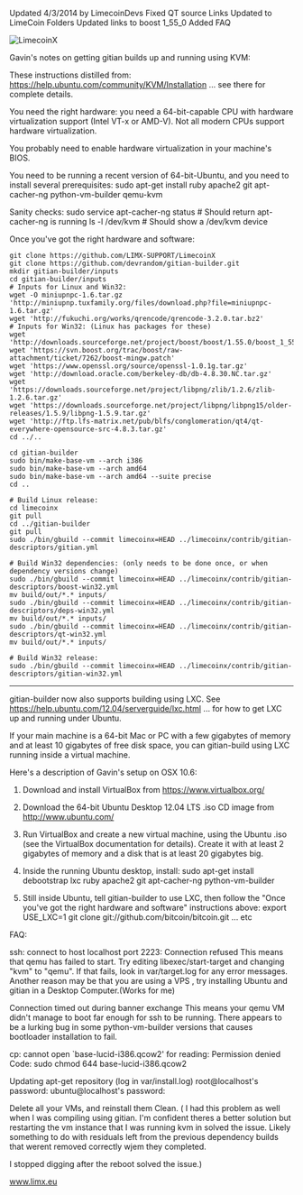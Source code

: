 
Updated 4/3/2014 by LimecoinDevs
Fixed QT source Links
Updated to LimeCoin Folders
Updated links to boost 1_55_0
Added FAQ



<img src="http://i.imgur.com/mK7Fi61.png" alt="LimecoinX">


Gavin's notes on getting gitian builds up and running using KVM:

These instructions distilled from:
  https://help.ubuntu.com/community/KVM/Installation
... see there for complete details.

You need the right hardware: you need a 64-bit-capable CPU with hardware virtualization support (Intel VT-x or AMD-V). Not all modern CPUs support hardware virtualization.

You probably need to enable hardware virtualization in your machine's BIOS.

You need to be running a recent version of 64-bit-Ubuntu, and you need to install several prerequisites:
  sudo apt-get install ruby apache2 git apt-cacher-ng python-vm-builder qemu-kvm

Sanity checks:
  sudo service apt-cacher-ng status   # Should return apt-cacher-ng is running
  ls -l /dev/kvm   # Should show a /dev/kvm device


Once you've got the right hardware and software:

    git clone https://github.com/LIMX-SUPPORT/LimecoinX
    git clone https://github.com/devrandom/gitian-builder.git
    mkdir gitian-builder/inputs
    cd gitian-builder/inputs
    # Inputs for Linux and Win32:
    wget -O miniupnpc-1.6.tar.gz 'http://miniupnp.tuxfamily.org/files/download.php?file=miniupnpc-1.6.tar.gz'
    wget 'http://fukuchi.org/works/qrencode/qrencode-3.2.0.tar.bz2'
    # Inputs for Win32: (Linux has packages for these)
    wget 'http://downloads.sourceforge.net/project/boost/boost/1.55.0/boost_1_55_0.tar.bz2'
    wget 'https://svn.boost.org/trac/boost/raw-attachment/ticket/7262/boost-mingw.patch'
    wget 'https://www.openssl.org/source/openssl-1.0.1g.tar.gz'
    wget 'http://download.oracle.com/berkeley-db/db-4.8.30.NC.tar.gz'
    wget 'https://downloads.sourceforge.net/project/libpng/zlib/1.2.6/zlib-1.2.6.tar.gz'
    wget 'https://downloads.sourceforge.net/project/libpng/libpng15/older-releases/1.5.9/libpng-1.5.9.tar.gz'
    wget 'http://ftp.lfs-matrix.net/pub/blfs/conglomeration/qt4/qt-everywhere-opensource-src-4.8.3.tar.gz'
    cd ../..

    cd gitian-builder
    sudo bin/make-base-vm --arch i386
    sudo bin/make-base-vm --arch amd64 
    sudo bin/make-base-vm --arch amd64 --suite precise
    cd ..

    # Build Linux release:
    cd limecoinx
    git pull
    cd ../gitian-builder
    git pull
    sudo ./bin/gbuild --commit limecoinx=HEAD ../limecoinx/contrib/gitian-descriptors/gitian.yml

    # Build Win32 dependencies: (only needs to be done once, or when dependency versions change)
    sudo ./bin/gbuild --commit limecoinx=HEAD ../limecoinx/contrib/gitian-descriptors/boost-win32.yml
    mv build/out/*.* inputs/
    sudo ./bin/gbuild --commit limecoinx=HEAD ../limecoinx/contrib/gitian-descriptors/deps-win32.yml
    mv build/out/*.* inputs/
    sudo ./bin/gbuild --commit limecoinx=HEAD ../limecoinx/contrib/gitian-descriptors/qt-win32.yml
    mv build/out/*.* inputs/

    # Build Win32 release:
    sudo ./bin/gbuild --commit limecoinx=HEAD ../limecoinx/contrib/gitian-descriptors/gitian-win32.yml

---------------------

gitian-builder now also supports building using LXC. See
  https://help.ubuntu.com/12.04/serverguide/lxc.html
... for how to get LXC up and running under Ubuntu.

If your main machine is a 64-bit Mac or PC with a few gigabytes of memory
and at least 10 gigabytes of free disk space, you can gitian-build using
LXC running inside a virtual machine.

Here's a description of Gavin's setup on OSX 10.6:

1. Download and install VirtualBox from https://www.virtualbox.org/

2. Download the 64-bit Ubuntu Desktop 12.04 LTS .iso CD image from
  http://www.ubuntu.com/

3. Run VirtualBox and create a new virtual machine, using the
  Ubuntu .iso (see the VirtualBox documentation for details).
  Create it with at least 2 gigabytes of memory and a disk
  that is at least 20 gigabytes big.

4. Inside the running Ubuntu desktop, install:
  sudo apt-get install debootstrap lxc ruby apache2 git apt-cacher-ng python-vm-builder

5. Still inside Ubuntu, tell gitian-builder to use LXC, then follow the "Once you've got the right
  hardware and software" instructions above:
  export USE_LXC=1
  git clone git://github.com/bitcoin/bitcoin.git
  ... etc



FAQ:


ssh: connect to host localhost port 2223: Connection refused
This means that qemu has failed to start. Try editing libexec/start-target and changing "kvm" to "qemu".
 If that fails, look in var/target.log for any error messages.
Another reason may be that you are using a VPS , try installing Ubuntu and gitian in a Desktop Computer.(Works for me)


Connection timed out during banner exchange
This means your qemu VM didn't manage to boot far enough for ssh to be running. 
There appears to be a lurking bug in some python-vm-builder versions that causes bootloader installation to fail.


cp: cannot open `base-lucid-i386.qcow2' for reading: Permission denied
Code:
sudo chmod 644 base-lucid-i386.qcow2



Updating apt-get repository (log in var/install.log)
root@localhost's password:
ubuntu@localhost's password:

Delete all your VMs, and reinstall them Clean. 
( I had this problem as well when I was compiling using gitian. I'm confident theres a better solution but restarting the 
vm instance that I was running kvm in solved the issue. Likely something to do with residuals left from the previous 
dependency builds that werent removed correctly wjem they completed. 

I stopped digging after the reboot solved the issue.)



www.limx.eu


